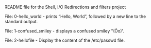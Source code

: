 README file for the Shell, I/O Redirections and filters project

File: 0-hello_world - prints “Hello, World”, followed by a new line to the standard output.

File: 1-confused_smiley - displays a confused smiley "(Ôo)'.

File: 2-hellofile - Display the content of the /etc/passwd file.
